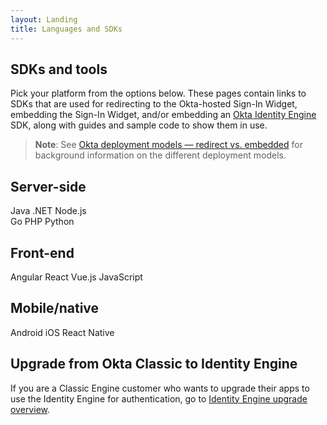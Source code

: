 ```yaml
---
layout: Landing
title: Languages and SDKs
---
```


## SDKs and tools

Pick your platform from the options below. These pages contain links to SDKs that are used for redirecting to the Okta-hosted Sign-In Widget, embedding the Sign-In Widget, and/or embedding an [Okta Identity Engine](/docs/guides/oie-intro/) SDK, along with guides and sample code to show them in use.

> **Note**: See [Okta deployment models &mdash; redirect vs. embedded](/docs/concepts/redirect-vs-embedded/) for background information on the different deployment models.

## Server-side

<Cards>
  <Card href="/code/java/" :showHeaderIcon=true headerIcon="code-java">Java</Card>
  <Card href="/code/dotnet/aspnetcore/" :showHeaderIcon=true headerIcon="code-dotnet">.NET</Card>
  <Card href="/code/nodejs/" :showHeaderIcon=true headerIcon="code-nodejs">Node.js</Card>
</Cards>
<br>
<Cards>
  <Card href="/code/go/" :showHeaderIcon=true headerIcon="code-go">Go</Card>
  <Card href="/code/php/" :showHeaderIcon=true headerIcon="code-php">PHP</Card>
  <Card href="/code/python/" :showHeaderIcon=true headerIcon="code-python">Python</Card>
</Cards>

## Front-end

<Cards>
  <Card href="/code/angular/" :showHeaderIcon=true headerIcon="code-angular" cardTitle="Test">Angular</Card>
  <Card href="/code/react/" :showHeaderIcon=true headerIcon="code-react">React</Card>
  <Card href="/code/vue/" :showHeaderIcon=true headerIcon="code-vue">Vue.js</Card>
  <Card href="/code/javascript/" :showHeaderIcon=true headerIcon="code-javascript">JavaScript</Card>
</Cards>

## Mobile/native

<Cards>
  <Card href="/code/android/" :showHeaderIcon=true headerIcon="code-android">Android</Card>
  <Card href="/code/ios/" :showHeaderIcon=true headerIcon="code-ios">iOS</Card>
  <Card href="/code/react-native/" :showHeaderIcon=true headerIcon="code-react">React Native</Card>
</Cards>

## Upgrade from Okta Classic to Identity Engine

If you are a Classic Engine customer who wants to upgrade their apps to use the Identity Engine for authentication, go to [Identity Engine upgrade overview](/docs/guides/oie-upgrade-overview/).
